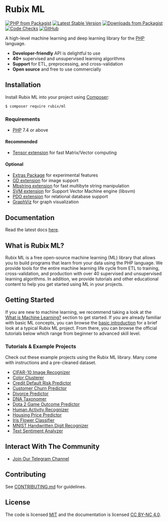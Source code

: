 # Rubix ML

[![PHP from Packagist](https://img.shields.io/packagist/php-v/rubix/ml.svg?style=flat&colorB=8892BF)](https://www.php.net/) [![Latest Stable Version](https://img.shields.io/packagist/v/rubix/ml.svg?style=flat&colorB=orange)](https://packagist.org/packages/rubix/ml) [![Downloads from Packagist](https://img.shields.io/packagist/dt/rubix/ml.svg?style=flat&colorB=red)](https://packagist.org/packages/rubix/ml) [![Code Checks](https://github.com/RubixML/ML/actions/workflows/ci.yml/badge.svg)](https://github.com/RubixML/ML/actions/workflows/ci.yml) [![GitHub](https://img.shields.io/github/license/RubixML/RubixML)](https://github.com/RubixML/ML/blob/master/LICENSE.md)

A high-level machine learning and deep learning library for the [PHP](https://php.net) language.

- **Developer-friendly** API is delightful to use
- **40+** supervised and unsupervised learning algorithms
- **Support** for ETL, preprocessing, and cross-validation
- **Open source** and free to use commercially

## Installation
Install Rubix ML into your project using [Composer](https://getcomposer.org/):
```sh
$ composer require rubix/ml
```

### Requirements
- [PHP](https://php.net/manual/en/install.php) 7.4 or above

#### Recommended
- [Tensor extension](https://github.com/Scien-ide/Tensor) for fast Matrix/Vector computing

#### Optional

- [Extras Package](https://github.com/RubixML/Extras) for experimental features
- [GD extension](https://php.net/manual/en/book.image.php) for image support
- [Mbstring extension](https://www.php.net/manual/en/book.mbstring.php) for fast multibyte string manipulation
- [SVM extension](https://php.net/manual/en/book.svm.php) for Support Vector Machine engine (libsvm)
- [PDO extension](https://www.php.net/manual/en/book.pdo.php) for relational database support
- [GraphViz](https://graphviz.org/) for graph visualization

## Documentation
Read the latest docs [here](https://docs.rubixml.com).

## What is Rubix ML?
Rubix ML is a free open-source machine learning (ML) library that allows you to build programs that learn from your data using the PHP language. We provide tools for the entire machine learning life cycle from ETL to training, cross-validation, and production with over 40 supervised and unsupervised learning algorithms. In addition, we provide tutorials and other educational content to help you get started using ML in your projects.

## Getting Started
If you are new to machine learning, we recommend taking a look at the [What is Machine Learning?](https://docs.rubixml.com/latest/what-is-machine-learning.html) section to get started. If you are already familiar with basic ML concepts, you can browse the [basic introduction](https://docs.rubixml.com/latest/basic-introduction.html) for a brief look at a typical Rubix ML project. From there, you can browse the official tutorials below which range from beginner to advanced skill level.

### Tutorials & Example Projects
Check out these example projects using the Rubix ML library. Many come with instructions and a pre-cleaned dataset.

- [CIFAR-10 Image Recognizer](https://github.com/RubixML/CIFAR-10)
- [Color Clusterer](https://github.com/RubixML/Colors)
- [Credit Default Risk Predictor](https://github.com/RubixML/Credit)
- [Customer Churn Predictor](https://github.com/RubixML/Churn)
- [Divorce Predictor](https://github.com/RubixML/Divorce)
- [DNA Taxonomer](https://github.com/RubixML/DNA)
- [Dota 2 Game Outcome Predictor](https://github.com/RubixML/Dota2)
- [Human Activity Recognizer](https://github.com/RubixML/HAR)
- [Housing Price Predictor](https://github.com/RubixML/Housing)
- [Iris Flower Classifier](https://github.com/RubixML/Iris)
- [MNIST Handwritten Digit Recognizer](https://github.com/RubixML/MNIST)
- [Text Sentiment Analyzer](https://github.com/RubixML/Sentiment)

## Interact With The Community

- [Join Our Telegram Channel](https://t.me/RubixML)

## Contributing
See [CONTRIBUTING.md](CONTRIBUTING.md) for guidelines.

## License
The code is licensed [MIT](LICENSE) and the documentation is licensed [CC BY-NC 4.0](https://creativecommons.org/licenses/by-nc/4.0/).
